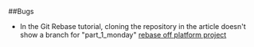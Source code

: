 ##Bugs
- In the Git Rebase tutorial, cloning the repository in the article doesn't show a branch for "part_1_monday"
[rebase off platform project](https://www.codecademy.com/courses/learn-git/articles/github-rebase-off-platform-project)

